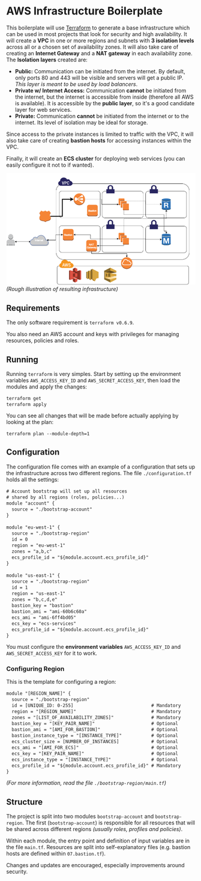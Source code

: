 # AWS Infrastructure Boilerplate

This boilerplate will use [Terraform](https://github.com/hashicorp/terraform) to generate a base infrastructure which can be used in most projects that look for security and high availability. It will create a **VPC** in one or more regions and subnets with **3 isolation levels** across all or a chosen set of availability zones. It will also take care of creating an **Internet Gateway** and a **NAT gateway** in each availability zone. The **Isolation layers** created are:

- **Public:** Communication can be initiated from the internet. By default, only ports 80 and 443 will be visible and servers will get a public IP. *This layer is meant to be used by load balancers*.
- **Private w/ Internet Access:** Communication **cannot** be initiated from the internet, but the internet is accessible from inside (therefore all AWS is available). It is accessible by the **public layer**, so it's a good candidate layer for web services.
- **Private:** Communication **cannot** be initiated from the internet or to the internet. Its level of isolation may be ideal for storage.

Since access to the private instances is limited to traffic with the VPC, it will also take care of creating **bastion hosts** for accessing instances within the VPC.

Finally, it will create an **ECS cluster** for deploying web services (you can easily configure it not to if wanted).

![Image of Yaktocat](https://raw.githubusercontent.com/Colex/aws-infrastructure/master/vpc.png)
*(Rough illustration of resulting infrastructure)*

## Requirements
The only software requirement is ``terraform v0.6.9``.

You also need an AWS account and keys with privileges for managing resources, policies and roles.

## Running
Running ``terraform`` is very simples. Start by setting up the environment variables ``AWS_ACCESS_KEY_ID`` and ``AWS_SECRET_ACCESS_KEY``, then load the modules and apply the changes:
```
terraform get
terraform apply
```

You can see all changes that will be made before actually applying by looking at the plan:
```
terraform plan --module-depth=1
```

## Configuration
The configuration file comes with an example of a configuration that sets up the infrastructure across two different regions. The file ``./configuration.tf`` holds all the settings:
```HCL
# Account bootstrap will set up all resources
# shared by all regions (roles, policies...)
module "account" {
  source = "./bootstrap-account"
}

module "eu-west-1" {
  source = "./bootstrap-region"
  id = 0
  region = "eu-west-1"
  zones = "a,b,c"
  ecs_profile_id = "${module.account.ecs_profile_id}"
}

module "us-east-1" {
  source = "./bootstrap-region"
  id = 1
  region = "us-east-1"
  zones = "b,c,d,e"
  bastion_key = "bastion"
  bastion_ami = "ami-60b6c60a"
  ecs_ami = "ami-6ff4bd05"
  ecs_key = "ecs-services"
  ecs_profile_id = "${module.account.ecs_profile_id}"
}
```

You must configure the **environment variables** ``AWS_ACCESS_KEY_ID`` and ``AWS_SECRET_ACCESS_KEY`` for it to work.

### Configuring Region
This is the template for configuring a region:
```HCL
module "[REGION_NAME]" {
  source = "./bootstrap-region"
  id = [UNIQUE_ID: 0-255]                             # Mandatory
  region = "[REGION_NAME]"                            # Mandatory
  zones = "[LIST_OF_AVAILABILITY_ZONES]"              # Mandatory
  bastion_key = "[KEY_PAIR_NAME]"                     # Optional
  bastion_ami = "[AMI_FOR_BASTION]"                   # Optional
  bastion_instance_type = "[INSTANCE_TYPE]"           # Optional
  ecs_cluster_size = [NUMBER_OF_INSTANCES]            # Optional
  ecs_ami = "[AMI_FOR_ECS]"                           # Optional
  ecs_key = "[KEY_PAIR_NAME]"                         # Optional
  ecs_instance_type = "[INSTANCE_TYPE]"               # Optional
  ecs_profile_id = "${module.account.ecs_profile_id}" # Mandatory
}
```
*(For more information, read the file ``./bootstrap-region/main.tf``)*

## Structure
The project is split into two modules ``bootstrap-account`` and ``bootstrap-region``. The first (``bootstrap-account``) is responsible for all resources that will be shared across different regions *(usually roles, profiles and policies)*.

Within each module, the entry point and definition of input variables are in the file ``main.tf``. Resources are split into self-explanatory files (e.g. bastion hosts are defined within ``07.bastion.tf``).

Changes and updates are encouraged, especially improvements around security.
